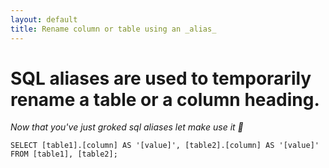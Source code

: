```yaml
---
layout: default
title: Rename column or table using an _alias_
---
```


# SQL aliases are used to temporarily rename a table or a column heading.
*Now that you've just groked sql aliases let make use it :tada:*


 `SELECT [table1].[column] AS '[value]', [table2].[column] AS '[value]' FROM [table1], [table2];`
